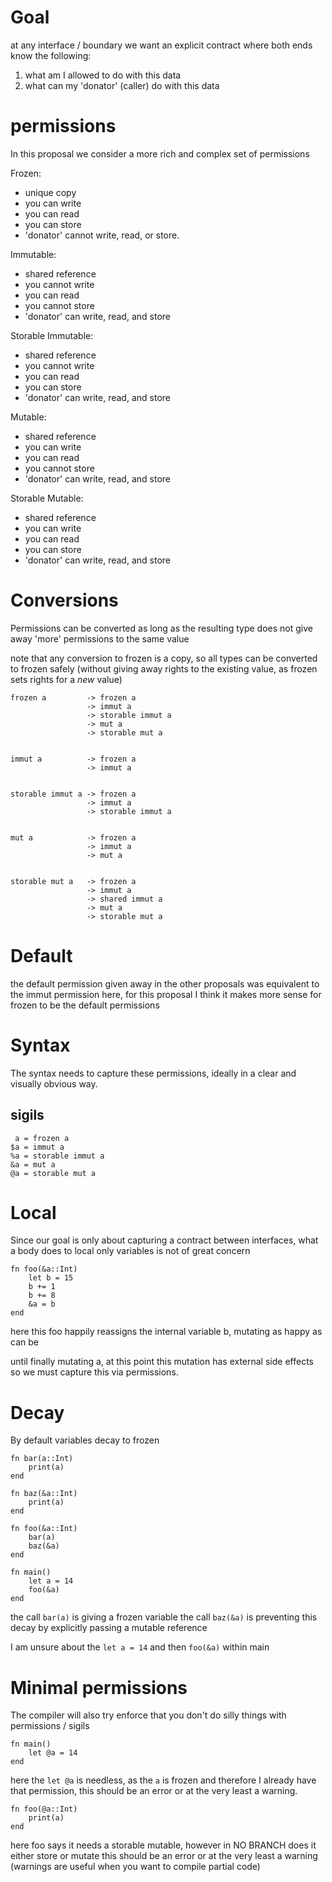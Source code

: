 Goal
====

at any interface / boundary we want an explicit contract where both ends know the following:

1. what am I allowed to do with this data
2. what can my 'donator' (caller) do with this data

permissions
===========


In this proposal we consider a more rich and complex set of permissions

Frozen:

- unique copy
- you can write
- you can read
- you can store
- 'donator' cannot write, read, or store.


Immutable:

- shared reference
- you cannot write
- you can read
- you cannot store
- 'donator' can write, read, and store


Storable Immutable:

- shared reference
- you cannot write
- you can read
- you can store
- 'donator' can write, read, and store


Mutable:

- shared reference
- you can write
- you can read
- you cannot store
- 'donator' can write, read, and store


Storable Mutable:

- shared reference
- you can write
- you can read
- you can store
- 'donator' can write, read, and store



Conversions
===========

Permissions can be converted as long as the resulting type does not give away 'more' permissions to the same value

note that any conversion to frozen is a copy, so all types can be converted to frozen safely (without giving away rights to the existing value, as frozen sets rights for a *new* value)

    frozen a         -> frozen a
                     -> immut a
                     -> storable immut a
                     -> mut a
                     -> storable mut a


    immut a          -> frozen a
                     -> immut a


    storable immut a -> frozen a
                     -> immut a
                     -> storable immut a


    mut a            -> frozen a
                     -> immut a
                     -> mut a


    storable mut a   -> frozen a
                     -> immut a
                     -> shared immut a
                     -> mut a
                     -> storable mut a


Default
=======

the default permission given away in the other proposals was equivalent to the immut permission here,
for this proposal I think it makes more sense for frozen to be the default permissions


Syntax
======

The syntax needs to capture these permissions, ideally in a clear and visually obvious way.

sigils
------

     a = frozen a
    $a = immut a
    %a = storable immut a
    &a = mut a
    @a = storable mut a


Local
=====

Since our goal is only about capturing a contract between interfaces, what a body does to local only variables is not of great concern

    fn foo(&a::Int)
        let b = 15
        b += 1
        b += 8
        &a = b
    end

here this foo happily reassigns the internal variable b, mutating as happy as can be

until finally mutating a, at this point this mutation has external side effects so we must capture this via permissions.


Decay
=====

By default variables decay to frozen

    fn bar(a::Int)
        print(a)
    end

    fn baz(&a::Int)
        print(a)
    end

    fn foo(&a::Int)
        bar(a)
        baz(&a)
    end

    fn main()
        let a = 14
        foo(&a)
    end

the call `bar(a)` is giving a frozen variable
the call `baz(&a)` is preventing this decay by explicitly passing a mutable reference

I am unsure about the `let a = 14` and then `foo(&a)` within main


Minimal permissions
===================

The compiler will also try enforce that you don't do silly things with permissions / sigils

    fn main()
        let @a = 14
    end

here the `let @a` is needless, as the `a` is frozen and therefore I already have that permission,
this should be an error or at the very least a warning.


    fn foo(@a::Int)
        print(a)
    end

here foo says it needs a storable mutable, however in NO BRANCH does it either store or mutate
this should be an error or at the very least a warning (warnings are useful when you want to compile partial code)


